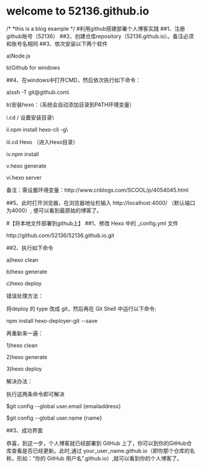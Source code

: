 # welcome to 52136.github.io
/*
*this is a blog example
*/
#利用github搭建部署个人博客实践
##1、注册github账号（52136）
##2、创建仓库repository（52136.github.io）。备注必须和账号名相同
##3、依次安装以下两个软件
  <p> a)Node.js</p>
  <p> b)Github for windows</p>
##4、在windows中打开CMD，然后依次执行如下命令：
  <p>a)ssh -T git@github.com\<br></p>
  <p>b)安装hexo：（系统会自动添加目录到PATH环境变量）</p>
    <p>i.cd  /     设置安装目录\<br></p>
    <p>ii.npm install hexo-cli -g\<br></p>
    <p>iii.cd Hexo		（进入Hexo目录）</p>
    <p>iv.npm install</p>
    <p>v.hexo generate </p>
    <p>vi.hexo server</p>
<p>备注：需设置环境变量：http://www.cnblogs.com/SCOOL/p/4054045.html</p>
##5、此时打开浏览器，在浏览器地址栏输入 http://localhost:4000/ （默认端口为4000）, 便可以看到最原始的博客了。

#【将本地文件部署到github上】
##1、修改 Hexo 中的 _config.yml 文件
  <p>http://github.com/52136/52136.github.io.git</p>
##2、执行如下命令
  <p>a)hexo clean</p>
  <p>b)hexo generate</p>
  <p>c)hexo deploy</p>
<p>错误处理方法：</p>
  <p>将deploy 的 type 改成 git，然后再在 Git Shell 中运行以下命令:</p>
  <p>npm install hexo-deployer-git --save</p>
<p>再重新来一遍：</p>
  <p>1)hexo clean</p>
  <p>2)hexo generate</p>
  <p>3)hexo deploy</p>
  
<p>解决办法：</p>
<p>执行这两条命令即可解决</p>
<p>$git config --global user.email {emailaddress}</>
<p>$git config --global user.name {name}</p>
##3、成功界面
<p>恭喜，到这一步，个人博客就已经部署到 GitHub 上了，你可以到你的GitHub仓库查看是否已经更新。此时,通过 your_user_name.github.io（即你那个仓库的名称，形如：”你的 GitHub 用户名”.github.io）,就可以看到你的个人博客了。
